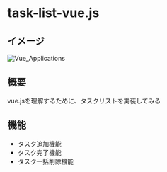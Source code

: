 # task-list-vue.js

## イメージ
![Vue_Applications](https://user-images.githubusercontent.com/22675852/74131706-4cda5000-4c28-11ea-8318-42073d055c70.png)

## 概要
vue.jsを理解するために、タスクリストを実装してみる

## 機能
- タスク追加機能
- タスク完了機能
- タスク一括削除機能
